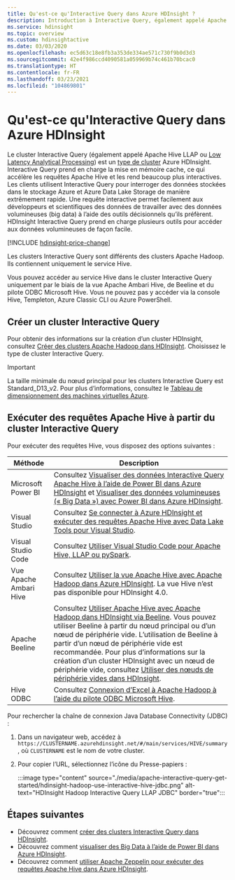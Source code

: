 ```yaml
---
title: Qu'est-ce qu'Interactive Query dans Azure HDInsight ?
description: Introduction à Interactive Query, également appelé Apache Hive LLAP, dans Azure HDInsight
ms.service: hdinsight
ms.topic: overview
ms.custom: hdinsightactive
ms.date: 03/03/2020
ms.openlocfilehash: ec5d63c18e8fb3a353de334ae571c730f9b0d3d3
ms.sourcegitcommit: 42e4f986ccd4090581a059969b74c461b70bcac0
ms.translationtype: HT
ms.contentlocale: fr-FR
ms.lasthandoff: 03/23/2021
ms.locfileid: "104869801"
---
```

# <a name="what-is-interactive-query-in-azure-hdinsight"></a>Qu'est-ce qu'Interactive Query dans Azure HDInsight

Le cluster Interactive Query (également appelé Apache Hive LLAP ou [Low Latency Analytical Processing](https://cwiki.apache.org/confluence/display/Hive/LLAP)) est un [type de cluster](../hdinsight-hadoop-provision-linux-clusters.md#cluster-type) Azure HDInsight. Interactive Query prend en charge la mise en mémoire cache, ce qui accélère les requêtes Apache Hive et les rend beaucoup plus interactives. Les clients utilisent Interactive Query pour interroger des données stockées dans le stockage Azure et Azure Data Lake Storage de manière extrêmement rapide. Une requête interactive permet facilement aux développeurs et scientifiques des données de travailler avec des données volumineuses (big data) à l’aide des outils décisionnels qu’ils préfèrent. HDInsight Interactive Query prend en charge plusieurs outils pour accéder aux données volumineuses de façon facile.

[!INCLUDE [hdinsight-price-change](../../../includes/hdinsight-enhancements.md)]

Les clusters Interactive Query sont différents des clusters Apache Hadoop. Ils contiennent uniquement le service Hive.

Vous pouvez accéder au service Hive dans le cluster Interactive Query uniquement par le biais de la vue Apache Ambari Hive, de Beeline et du pilote ODBC Microsoft Hive. Vous ne pouvez pas y accéder via la console Hive, Templeton, Azure Classic CLI ou Azure PowerShell.

## <a name="create-an-interactive-query-cluster"></a>Créer un cluster Interactive Query

Pour obtenir des informations sur la création d’un cluster HDInsight, consultez [Créer des clusters Apache Hadoop dans HDInsight](../hdinsight-hadoop-provision-linux-clusters.md). Choisissez le type de cluster Interactive Query.

> [!IMPORTANT]
> La taille minimale du nœud principal pour les clusters Interactive Query est Standard_D13_v2. Pour plus d’informations, consultez le [Tableau de dimensionnement des machines virtuelles Azure](../../cloud-services/cloud-services-sizes-specs.md#dv2-series).

## <a name="execute-apache-hive-queries-from-interactive-query"></a>Exécuter des requêtes Apache Hive à partir du cluster Interactive Query

Pour exécuter des requêtes Hive, vous disposez des options suivantes :

|Méthode |Description |
|---|---|
|Microsoft Power BI|Consultez [Visualiser des données Interactive Query Apache Hive à l’aide de Power BI dans Azure HDInsight](./apache-hadoop-connect-hive-power-bi-directquery.md) et [Visualiser des données volumineuses (« Big Data ») avec Power BI dans Azure HDInsight](../hadoop/apache-hadoop-connect-hive-power-bi.md).|
|Visual Studio|Consultez [Se connecter à Azure HDInsight et exécuter des requêtes Apache Hive avec Data Lake Tools pour Visual Studio](../hadoop/apache-hadoop-visual-studio-tools-get-started.md#run-interactive-apache-hive-queries).|
|Visual Studio Code|Consultez [Utiliser Visual Studio Code pour Apache Hive, LLAP ou pySpark](../hdinsight-for-vscode.md).|
|Vue Apache Ambari Hive|Consultez [Utiliser la vue Apache Hive avec Apache Hadoop dans Azure HDInsight](../hadoop/apache-hadoop-use-hive-ambari-view.md). La vue Hive n’est pas disponible pour HDInsight 4.0.|
|Apache Beeline|Consultez [Utiliser Apache Hive avec Apache Hadoop dans HDInsight via Beeline](../hadoop/apache-hadoop-use-hive-beeline.md). Vous pouvez utiliser Beeline à partir du nœud principal ou d’un nœud de périphérie vide. L’utilisation de Beeline à partir d’un nœud de périphérie vide est recommandée. Pour plus d’informations sur la création d’un cluster HDInsight avec un nœud de périphérie vide, consultez [Utiliser des nœuds de périphérie vides dans HDInsight](../hdinsight-apps-use-edge-node.md).|
|Hive ODBC|Consultez [Connexion d’Excel à Apache Hadoop à l’aide du pilote ODBC Microsoft Hive](../hadoop/apache-hadoop-connect-excel-hive-odbc-driver.md).|

Pour rechercher la chaîne de connexion Java Database Connectivity (JDBC) :

1. Dans un navigateur web, accédez à `https://CLUSTERNAME.azurehdinsight.net/#/main/services/HIVE/summary`, où `CLUSTERNAME` est le nom de votre cluster.
1. Pour copier l’URL, sélectionnez l’icône du Presse-papiers :

   :::image type="content" source="./media/apache-interactive-query-get-started/hdinsight-hadoop-use-interactive-hive-jdbc.png" alt-text="HDInsight Hadoop Interactive Query LLAP JDBC" border="true":::

## <a name="next-steps"></a>Étapes suivantes

* Découvrez comment [créer des clusters Interactive Query dans HDInsight](../hdinsight-hadoop-provision-linux-clusters.md).
* Découvrez comment [visualiser des Big Data à l’aide de Power BI dans Azure HDInsight](../hadoop/apache-hadoop-connect-hive-power-bi.md).
* Découvrez comment [utiliser Apache Zeppelin pour exécuter des requêtes Apache Hive dans Azure HDInsight](../interactive-query/hdinsight-connect-hive-zeppelin.md).

